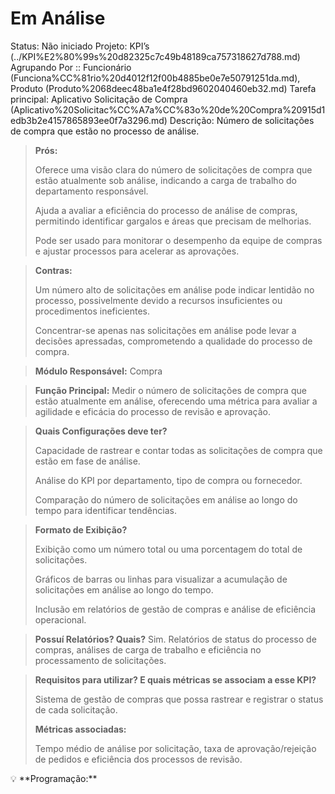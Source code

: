 # Em Análise

Status: Não iniciado
Projeto: KPI’s (../KPI%E2%80%99s%20d82325c7c49b48189ca757318627d788.md)
Agrupando Por :: Funcionário (Funciona%CC%81rio%20d4012f12f00b4885be0e7e50791251da.md), Produto (Produto%2068deec48ba1e4f28bd9602040460eb32.md)
Tarefa principal: Aplicativo Solicitação de Compra (Aplicativo%20Solicitac%CC%A7a%CC%83o%20de%20Compra%20915d1edb3b2e4157865893ee0f7a3296.md)
Descrição: Número de solicitações de compra que estão no processo de análise.

> **Prós:**
> 
> 
> Oferece uma visão clara do número de solicitações de compra que estão atualmente sob análise, indicando a carga de trabalho do departamento responsável.
> 
> Ajuda a avaliar a eficiência do processo de análise de compras, permitindo identificar gargalos e áreas que precisam de melhorias.
> 
> Pode ser usado para monitorar o desempenho da equipe de compras e ajustar processos para acelerar as aprovações.
> 

> **Contras:**
> 
> 
> Um número alto de solicitações em análise pode indicar lentidão no processo, possivelmente devido a recursos insuficientes ou procedimentos ineficientes.
> 
> Concentrar-se apenas nas solicitações em análise pode levar a decisões apressadas, comprometendo a qualidade do processo de compra.
> 

> **Módulo Responsável:**
Compra
> 

> **Função Principal:**
Medir o número de solicitações de compra que estão atualmente em análise, oferecendo uma métrica para avaliar a agilidade e eficácia do processo de revisão e aprovação.
> 

> **Quais Configurações deve ter?**
> 
> 
> Capacidade de rastrear e contar todas as solicitações de compra que estão em fase de análise.
> 
> Análise do KPI por departamento, tipo de compra ou fornecedor.
> 
> Comparação do número de solicitações em análise ao longo do tempo para identificar tendências.
> 

> **Formato de Exibição?**
> 
> 
> Exibição como um número total ou uma porcentagem do total de solicitações.
> 
> Gráficos de barras ou linhas para visualizar a acumulação de solicitações em análise ao longo do tempo.
> 
> Inclusão em relatórios de gestão de compras e análise de eficiência operacional.
> 

> **Possuí Relatórios? Quais?**
Sim. Relatórios de status do processo de compras, análises de carga de trabalho e eficiência no processamento de solicitações.
> 

> **Requisitos para utilizar? E quais métricas se associam a esse KPI?**
> 
> 
> Sistema de gestão de compras que possa rastrear e registrar o status de cada solicitação.
> 
> **Métricas associadas:** 
> 
> Tempo médio de análise por solicitação, taxa de aprovação/rejeição de pedidos e eficiência dos processos de revisão.
> 

<aside>
💡 **Programação:**

</aside>